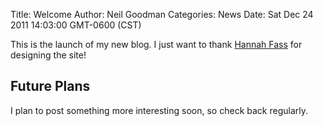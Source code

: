 Title: Welcome
Author: Neil Goodman
Categories: News
Date: Sat Dec 24 2011 14:03:00 GMT-0600 (CST)

This is the launch of my new blog. I just want to thank [Hannah Fass](http://twitter.com/#!/hannahfass) for designing the site!

## Future Plans

I plan to post something more interesting soon, so check back regularly.